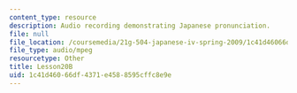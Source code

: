 ```yaml
---
content_type: resource
description: Audio recording demonstrating Japanese pronunciation.
file: null
file_location: /coursemedia/21g-504-japanese-iv-spring-2009/1c41d46066df4371e4588595cffc8e9e_Lesson20B.mp3
file_type: audio/mpeg
resourcetype: Other
title: Lesson20B
uid: 1c41d460-66df-4371-e458-8595cffc8e9e
---
```

